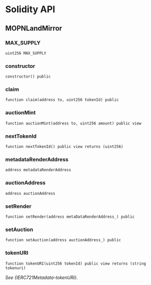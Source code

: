 # Solidity API

## MOPNLandMirror

### MAX_SUPPLY

```solidity
uint256 MAX_SUPPLY
```

### constructor

```solidity
constructor() public
```

### claim

```solidity
function claim(address to, uint256 tokenId) public
```

### auctionMint

```solidity
function auctionMint(address to, uint256 amount) public view
```

### nextTokenId

```solidity
function nextTokenId() public view returns (uint256)
```

### metadataRenderAddress

```solidity
address metadataRenderAddress
```

### auctionAddress

```solidity
address auctionAddress
```

### setRender

```solidity
function setRender(address metaDataRenderAddress_) public
```

### setAuction

```solidity
function setAuction(address auctionAddress_) public
```

### tokenURI

```solidity
function tokenURI(uint256 tokenId) public view returns (string tokenuri)
```

_See {IERC721Metadata-tokenURI}._

